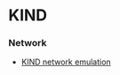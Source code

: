 # KIND

### Network

* [KIND network emulation](https://gist.github.com/aojea/603e88ba709aac874bd7611752261772)

